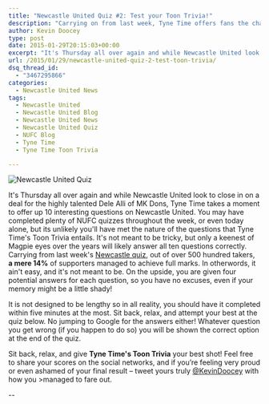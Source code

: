 ```yaml
---
title: "Newcastle United Quiz #2: Test your Toon Trivia!"
description: "Carrying on from last week, Tyne Time offers fans the chance to prove their merit with a straight-forward 10 question Newcastle United quiz on their club."
author: Kevin Doocey
type: post
date: 2015-01-29T20:15:03+00:00
excerpt: "It's Thursday all over again and while Newcastle United look to close in on a deal for the highly talented Dele Alli of MK Dons, Tyne Time takes.."
url: /2015/01/29/newcastle-united-quiz-2-test-toon-trivia/
dsq_thread_id:
  - "3467295866"
categories:
  - Newcastle United News
tags:
  - Newcastle United
  - Newcastle United Blog
  - Newcastle United News
  - Newcastle United Quiz
  - NUFC Blog
  - Tyne Time
  - Tyne Time Toon Trivia

---
```

![Newcastle United Quiz](https://www.tynetime.com/wp-content/uploads/2015/01/Newcaslte-United-Quiz.jpg)


It's Thursday all over again and while Newcastle United look to close in on a deal for the highly talented Dele Alli of MK Dons, Tyne Time takes a moment to offer up 10 interesting questions on Newcastle United. You may have completed plenty of NUFC quizzes throughout the week, or even today alone, but its unlikely you'll have met the nature of the questions that Tyne Time's Toon Trivia entails. It's not meant to be tricky, but only a keenest of Magpie eyes over the years will likely answer all ten questions correctly. Carrying from last week's [Newcastle quiz](https://www.tynetime.com/2015/01/22/newcastle-united-quiz-test-toon-trivia/ "newcastle quiz"), out of over 500 hundred takers, **a mere 14%** of supporters managed to achieve full marks. In otherwords, it ain't easy, and it's not meant to be. On the upside, you are given four potential answers for each question, so you have no excuses, even if your memory might be a little shady!

It is not designed to be lengthy so in all reality, you should have it completed within five minutes at the most. Sit back, relax, and attempt your best at the quiz below. No jumping to Google for the answers either! Whatever question you get wrong (if you happen to do so) you will be shown the correct option at the end of the quiz.

Sit back, relax, and give **Tyne Time's Toon Trivia** your best shot! Feel free to share your scores on the social networks, and if you’re feeling very proud or even ashamed of your final result – tweet yours truly [@KevinDoocey](https://twitter.com/kevindoocey "doocey") with how you >managed to fare out.

--

